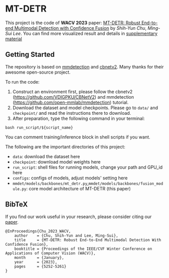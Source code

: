 # MT-DETR

This project is the code of **WACV 2023** paper: [MT-DETR: Robust End-to-end Multimodal Detection with Confidence Fusion](https://openaccess.thecvf.com/content/WACV2023/papers/Chu_MT-DETR_Robust_End-to-End_Multimodal_Detection_With_Confidence_Fusion_WACV_2023_paper.pdf) by *Shih-Yun Chu*, *Ming-Sui Lee*. You can find more visualized result and details in [supplementary material](https://openaccess.thecvf.com/content/WACV2023/supplemental/Chu_MT-DETR_Robust_End-to-End_WACV_2023_supplemental.pdf)

## Getting Started
The repository is based on [mmdetection](https://github.com/open-mmlab/mmdetection) and [cbnetv2](https://github.com/VDIGPKU/CBNetV2). Many thanks for their awesome open-source project.

To run the code:

1. Construct an environment first, please follow the cbnetv2 (https://github.com/VDIGPKU/CBNetV2) and mmdetection (https://github.com/open-mmlab/mmdetection) tutorial.
2. Download the dataset and model checkpoints. Please go to `data/` and `checkpoint/` and read the instructions there to download.
3. After preparation, type the following command in your terminal:
```
bash run_script/${script_name}
```
You can comment training/inference block in shell scripts if you want.

The following are the important directories of this project:

- `data`: download the dataset here
- `checkpoint`: download model weights here
- `run_script`: shell files for running models, change your path and GPU_id here
- `configs`: configs of models, adjust models' setting here
- `mmdet/models/backbones/mt_detr.py`,`mmdet/models/backbones/fusion_module.py`: core model architecture of MT-DETR (this paper)


## BibTeX

If you find our work useful in your research, please consider citing our [paper](https://openaccess.thecvf.com/content/WACV2023/papers/Chu_MT-DETR_Robust_End-to-End_Multimodal_Detection_With_Confidence_Fusion_WACV_2023_paper.pdf).
```
@InProceedings{Chu_2023_WACV,
    author    = {Chu, Shih-Yun and Lee, Ming-Sui},
    title     = {MT-DETR: Robust End-to-End Multimodal Detection With Confidence Fusion},
    booktitle = {Proceedings of the IEEE/CVF Winter Conference on Applications of Computer Vision (WACV)},
    month     = {January},
    year      = {2023},
    pages     = {5252-5261}
}
```